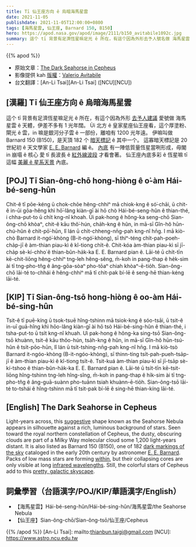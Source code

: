 ```yaml
---
title: Tī 仙王座方向 ê 烏暗海馬星雲
date: 2021-11-05
publishdate: 2021-11-05T12:00:00+0800
tags: [海馬星雲, 仙王座, Barnard 150, B150]
hero: https://apod.nasa.gov/apod/image/2111/b150_avitabile1092c.jpg
summary: 這个 tī 背景有足濟恆星嘛足光 ê 所在，有這个因為外形去予人號名做 海馬星雲 ê 天體，伊差不多有 1 光年闊。
---
```


{{% apod %}}

- 原始文章：[The Dark Seahorse in Cepheus](https://apod.nasa.gov/apod/ap211105.html)
- 影像提供 kah [版權][copyright]：[Valerio Avitabile](https://www.astrobin.com/users/valerio76/)
- 台文翻譯：[An-Li Tsai][An-Li Tsai] ([NCU][NCU])

## [漢羅] Tī 仙王座方向 ê 烏暗海馬星雲
這个 tī 背景有足濟恆星嘛足光 ê 所在，有這个因為外形 [去予人建議][suggestive] 愛號做 海馬星雲 ê 天體，伊差不多有 1 光年闊。
Ùi 北方 ê 皇家星座仙王座看，這个厚塗粉、閘光 ê 雲，in 嘛是銀河分子雲 ê 一部份，離咱有 1200 光年遠。
伊嘛叫做 Barnard 150 (B150)，是天頂 182 个 [暗天標記][dark markings of the sky] ê 其中一个。
這寡暗天標記是 20 世紀初 ê 天文學家 [E. E. Barnard][E. E. Barnard] 編 ê。
[內底][within] 有一陣低質量恆星當咧形成，毋閣 in 崩塌 ê 核心 愛 tī 長波長 ê [紅外線波段][infrared wavelengths] 才看會著。
仙王座內底多彩 ê 恆星嘛 tī 這幅 [美麗 ê 星系天景][pretty, galactic skyscape] 內底。


## [POJ] Tī Sian-ông-chō hong-hiòng ê o͘-àm Hái-bé-seng-hûn
Chit-ê tī pōe-kéng ū chok-chōe hêng-chhiⁿ mā chiok-kng ê só͘-chāi, ū chit-ê in-ūi gōa-hêng khì hō͘-lâng kiàn-gī ài hō chò Hái-bé-seng-hûn ê thian-thé, i chha-put-to ū chi̍t kng-nî khoah.
Ùi pak-hong ê hông-ka seng-chō Sian-ông-chō khòaⁿ, chit-ê kāu thô͘-hún, cha̍h-kng  ê hûn, in mā-sī Gîn-hô hūn-chú-hûn ê chi̍t-pō͘-hūn, lî lán ū chi̍t-chheng-nn̄g-pah kng-nî hn̄g.
I mā kiò-chò Barnard it-ngó͘-khòng (B-it-ngó͘-khòng), sī thiⁿ-téng chi̍t-pah-poeh-cha̍p-jī ê àm-thian piau-kì ê kî-tiong chi̍t-ê.
Chit-kóa àm-thian piau-kì sī jī-cha̍p sè-kí-chho͘ ê thian-bûn-ha̍k-ka E. E. Barnard pian ê.
Lāi-té ū chi̍t-tīn kē-chit-liōng hêng-chhiⁿ tng-leh hêng-sêng, m̄-koh in pang-thap ê he̍k-sim ài tī tng-pho-tn̂g ê âng-gōa-sòaⁿ pho-tōaⁿ chiah khòaⁿ-ē-tio̍h.
Sian-ông-chō lāi-té to-chhái ê hêng-chhiⁿ mā tī chit-pak bí-lē ê seng-hē thian-kéng lāi-té.

## [KIP]  Tī Sian-ông-tsō hong-hiòng ê oo-àm Hái-bé-sing-hûn
Tsit-ê tī puē-kíng ū tsok-tsuē hîng-tshinn mā tsiok-kng ê sóo-tsāi, ū tsit-ê in-uī guā-hîng khì hōo-lâng kiàn-gī ài hō tsò Hái-bé-sing-hûn ê thian-thé, i tsha-put-to ū tsi̍t kng-nî khuah.
Uì pak-hong ê hông-ka sing-tsō Sian-ông-tsō khuànn, tsit-ê kāu thôo-hún, tsa̍h-kng  ê hûn, in mā-sī Gîn-hô hūn-tsú-hûn ê tsi̍t-pōo-hūn, lî lán ū tsi̍t-tshing-nn̄g-pah kng-nî hn̄g.
I mā kiò-tsò Barnard it-ngóo-khòng (B-it-ngóo-khòng), sī thinn-tíng tsi̍t-pah-pueh-tsa̍p-jī ê àm-thian piau-kì ê kî-tiong tsi̍t-ê.
Tsit-kuá àm-thian piau-kì sī jī-tsa̍p sè-kí-tshoo ê thian-bûn-ha̍k-ka E. E. Barnard pian ê.
Lāi-té ū tsi̍t-tīn kē-tsit-liōng hîng-tshinn tng-leh hîng-sîng, m̄-koh in pang-thap ê hi̍k-sim ài tī tng-pho-tn̂g ê âng-guā-suànn pho-tuānn tsiah khuànn-ē-tio̍h.
Sian-ông-tsō lāi-té to-tshái ê hîng-tshinn mā tī tsit-pak bí-lē ê sing-hē thian-kíng lāi-té.

## [English] The Dark Seahorse in Cepheus
Light-years across, this [suggestive][suggestive] shape known as the Seahorse Nebula appears in silhouette against a rich, luminous background of stars.
Seen toward the royal northern constellation of Cepheus, the dusty, obscuring clouds are part of a Milky Way molecular cloud some 1,200 light-years distant.
It is also listed as Barnard 150 (B150), one of 182 [dark markings of the sky][dark markings of the sky] cataloged in the early 20th century by astronomer [E. E. Barnard][E. E. Barnard].
Packs of low mass stars are forming [within][within], but their collapsing cores are only visible at long [infrared wavelengths][infrared wavelengths].
Still, the colorful stars of Cepheus add to this [pretty, galactic skyscape][pretty, galactic skyscape].

## 詞彙學習（台語漢字/POJ/KIP/華語漢字/English）
- 【海馬星雲】Hái-bé-seng-hûn/Hái-bé-sing-hûn/海馬星雲/the Seahorse Nebula
- 【仙王座】Sian-ông-chō/Sian-ông-tsō/仙王座/Cepheus


{{% /apod %}}
[An-Li Tsai]: mailto:thianbun.taigi@gmail.com
[NCU]: https://www.astro.ncu.edu.tw

[copyright]: https://apod.nasa.gov/apod/fap/lib/about_apod.html#srapply

[suggestive]:https://ui.adsabs.harvard.edu/?#abs/1916ApJ....43....1B
[dark markings of the sky]:http://adsabs.harvard.edu/cgi-bin/bib_query?1919ApJ....49....1B
[E. E. Barnard]:http://www.library.gatech.edu/barnard/index.html
[within]:https://arxiv.org/abs/0809.4761
[infrared wavelengths]:https://www.nasa.gov/mission_pages/spitzer/main/index.html
[pretty, galactic skyscape]:https://www.astrobin.com/qce3vt/0/
